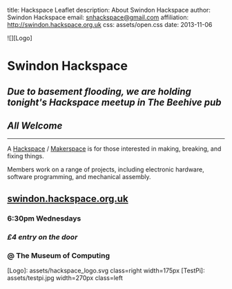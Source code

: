 title:        Hackspace Leaflet
description:  About Swindon Hackspace
author:       Swindon Hackspace
email:        snhackspace@gmail.com
affiliation:  http://swindon.hackspace.org.uk
css:          assets/open.css
date:         2013-11-06


![][Logo]

[Website]: http://swindon.hackspace.org.uk/
[Google Group]: http://groups.google.com/group/swindon-hackspace
[Twitter]: http://twitter.com/snhack
[YouTube]: http://www.youtube.com/user/snhackspace
[Flickr]: https://www.flickr.com/groups/swindon-hackspace/
[Facebook]: https://www.facebook.com/swindon.hackspace
[Github]: https://github.com/snhack



# Swindon Hackspace


## _Due to basement flooding, we are holding tonight's Hackspace meetup in The Beehive pub_
## _All Welcome_

---

A [Hackspace][] / [Makerspace][] is for those interested in making, breaking, and fixing things.

Members work on a range of projects, including electronic hardware, software programming, and mechanical assembly.

[Hackspace]: http://en.wikipedia.org/wiki/Hackerspace
[Makerspace]: http://en.wikipedia.org/wiki/Makerspace


## [swindon.hackspace.org.uk][Swindon Hackspace]
### 6:30pm Wednesdays

### _£4 entry on the door_

### @ The Museum of Computing

<!--

[twitter.com/snhack][Twitter]

[facebook.com/swindon.hackspace][Facebook]

-->


<!-- Assets -->
[Logo]: assets/hackspace_logo.svg class=right width=175px
[TestPi]: assets/testpi.jpg width=270px class=left

<!-- Links -->
[Swindon Hackspace]: http://swindon.hackspace.org.uk/
[snhackabout]: http://swindon.hackspace.org.uk/about/
[Twitter]: http://twitter.com/snhack
[Facebook]: http://facebook.com/swindon.hackspace
[YouTube]: http://www.youtube.com/user/snhackspace
[Github]: http://github.com/snhack
[group]: https://groups.google.com/group/swindon-hackspace/
[@snhack]: https://twitter.com/intent/tweet?screen_name=snhack

[welcome]: https://github.com/snhack/snhack.github.com/blob/source/source/README.md

